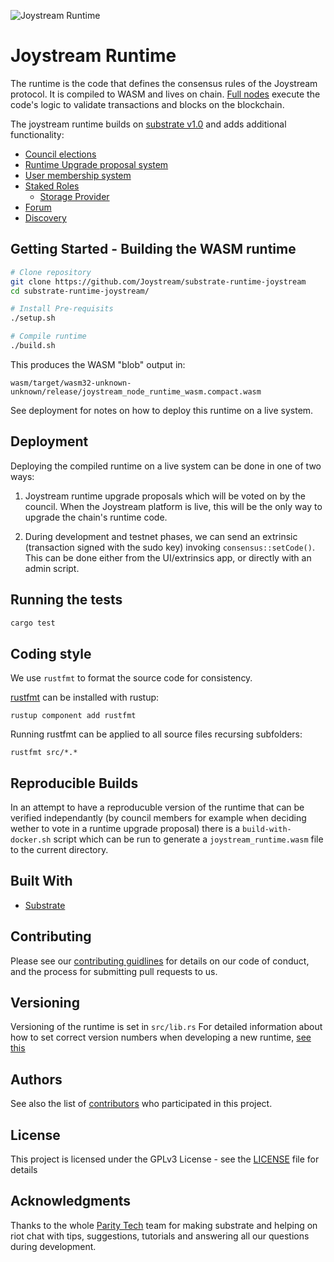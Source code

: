 ![Joystream Runtime](./banner.svg)

# Joystream Runtime

The runtime is the code that defines the consensus rules of the Joystream protocol.
It is compiled to WASM and lives on chain. [Full nodes](https://github.com/Joystream/substrate-node-joystream) execute the code's logic to validate transactions and blocks on the blockchain.

The joystream runtime builds on [substrate v1.0](https://docs.substrate.dev/docs) and adds additional functionality:

- [Council elections](src/governance/election.rs)
- [Runtime Upgrade proposal system](src/governance/proposals.rs)
- [User membership system](src/membership/)
- [Staked Roles](src/roles)
   - [Storage Provider](src/storage/)
- [Forum](https://github.com/Joystream/substrate-forum-module)
- [Discovery](src/discovery_service)

## Getting Started - Building the WASM runtime

```bash
# Clone repository
git clone https://github.com/Joystream/substrate-runtime-joystream
cd substrate-runtime-joystream/

# Install Pre-requisits
./setup.sh

# Compile runtime
./build.sh
```

This produces the WASM "blob" output in:

`wasm/target/wasm32-unknown-unknown/release/joystream_node_runtime_wasm.compact.wasm`

See deployment for notes on how to deploy this runtime on a live system.

## Deployment

Deploying the compiled runtime on a live system can be done in one of two ways:

1. Joystream runtime upgrade proposals which will be voted on by the council. When the Joystream platform is live, this will be the only way to upgrade the chain's runtime code.

2. During development and testnet phases, we can send an extrinsic (transaction signed with the sudo key) invoking `consensus::setCode()`. This can be done either from the UI/extrinsics app, or directly with an admin script.

## Running the tests

```bash
cargo test
```

## Coding style

We use `rustfmt` to format the source code for consistency.

[rustfmt](https://github.com/rust-lang/rustfmt) can be installed with rustup:

```
rustup component add rustfmt
```

Running rustfmt can be applied to all source files recursing subfolders:

```
rustfmt src/*.*
```

## Reproducible Builds

In an attempt to have a reproducuble version of the runtime that can be verified independantly (by council members for example when deciding wether to vote in a runtime upgrade proposal) there is a `build-with-docker.sh` script which can be run to generate a `joystream_runtime.wasm` file to the current directory.

## Built With

* [Substrate](https://github.com/paritytech/substrate)

## Contributing

Please see our [contributing guidlines](https://github.com/Joystream/joystream#contribute) for details on our code of conduct, and the process for submitting pull requests to us.

## Versioning

Versioning of the runtime is set in `src/lib.rs`
For detailed information about how to set correct version numbers when developing a new runtime, [see this](https://github.com/paritytech/substrate/blob/master/core/sr-version/src/lib.rs#L60)


## Authors

See also the list of [contributors](./CONTRIBUTORS) who participated in this project.

## License

This project is licensed under the GPLv3 License - see the [LICENSE](LICENSE) file for details

## Acknowledgments

Thanks to the whole [Parity Tech](https://www.parity.io/) team for making substrate and helping on riot chat with tips, suggestions, tutorials and answering all our questions during development.

